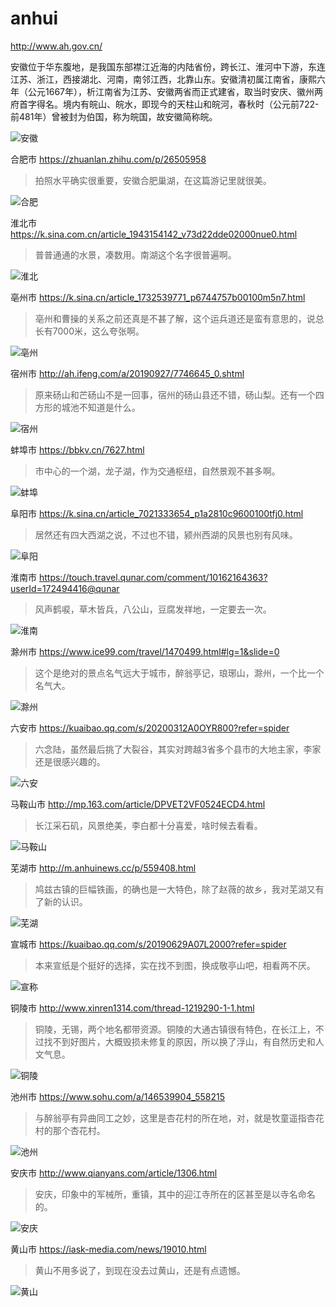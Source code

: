 # anhui

http://www.ah.gov.cn/

安徽位于华东腹地，是我国东部襟江近海的内陆省份，跨长江、淮河中下游，东连江苏、浙江，西接湖北、河南，南邻江西，北靠山东。安徽清初属江南省，康熙六年（公元1667年），析江南省为江苏、安徽两省而正式建省，取当时安庆、徽州两府首字得名。境内有皖山、皖水，即现今的天柱山和皖河，春秋时（公元前722-前481年）曾被封为伯国，称为皖国，故安徽简称皖。

![安徽](anhui.jpg)

合肥市 https://zhuanlan.zhihu.com/p/26505958

> 拍照水平确实很重要，安徽合肥巢湖，在这篇游记里就很美。

![合肥](chaohu.jpg)

淮北市 https://k.sina.com.cn/article_1943154142_v73d22dde02000nue0.html

> 普普通通的水景，凑数用。南湖这个名字很普遍啊。

![淮北](huaibei.jpg)

亳州市 https://k.sina.cn/article_1732539771_p6744757b00100m5n7.html

> 亳州和曹操的关系之前还真是不甚了解，这个运兵道还是蛮有意思的，说总长有7000米，这么夸张啊。

![亳州](bozhou.jpg)

宿州市 http://ah.ifeng.com/a/20190927/7746645_0.shtml

> 原来砀山和芒砀山不是一回事，宿州的砀山县还不错，砀山梨。还有一个四方形的城池不知道是什么。

![宿州](suzhou.jpg)

蚌埠市 https://bbkv.cn/7627.html

> 市中心的一个湖，龙子湖，作为交通枢纽，自然景观不甚多啊。

![蚌埠](bengbu.jpg)

阜阳市 https://k.sina.cn/article_7021333654_p1a2810c9600100tfj0.html

> 居然还有四大西湖之说，不过也不错，颍州西湖的风景也别有风味。

![阜阳](fuyang.jpg)

淮南市 https://touch.travel.qunar.com/comment/10162164363?userId=172494416@qunar

> 风声鹤唳，草木皆兵，八公山，豆腐发祥地，一定要去一次。

![淮南](huainan.jpg)

滁州市 https://www.ice99.com/travel/1470499.html#lg=1&slide=0

> 这个是绝对的景点名气远大于城市，醉翁亭记，琅琊山，滁州，一个比一个名气大。

![滁州](chuzhou.jpg)

六安市 https://kuaibao.qq.com/s/20200312A0OYR800?refer=spider

> 六念陆，虽然最后挑了大裂谷，其实对跨越3省多个县市的大地主家，李家还是很感兴趣的。

![六安](luan.jpg)

马鞍山市 http://mp.163.com/article/DPVET2VF0524ECD4.html

> 长江采石矶，风景绝美，李白都十分喜爱，啥时候去看看。

![马鞍山](maanshan.jpg)

芜湖市 http://m.anhuinews.cc/p/559408.html

> 鸠兹古镇的巨幅铁画，的确也是一大特色，除了赵薇的故乡，我对芜湖又有了新的认识。

![芜湖](wuhu.png)

宣城市 https://kuaibao.qq.com/s/20190629A07L2000?refer=spider

> 本来宣纸是个挺好的选择，实在找不到图，换成敬亭山吧，相看两不厌。

![宣称](xuancheng.jpg)

铜陵市 http://www.xinren1314.com/thread-1219290-1-1.html

> 铜陵，无锡，两个地名都带资源。铜陵的大通古镇很有特色，在长江上，不过找不到好图片，大概毁损未修复的原因，所以换了浮山，有自然历史和人文气息。

![铜陵](tongling.jpg)

池州市 https://www.sohu.com/a/146539904_558215

> 与醉翁亭有异曲同工之妙，这里是杏花村的所在地，对，就是牧童遥指杏花村的那个杏花村。

![池州](chizhou.jpg)

安庆市 http://www.qianyans.com/article/1306.html

> 安庆，印象中的军械所，重镇，其中的迎江寺所在的区甚至是以寺名命名的。

![安庆](anqing.jpeg)

黄山市 https://iask-media.com/news/19010.html

> 黄山不用多说了，到现在没去过黄山，还是有点遗憾。

![黄山](huangshan.jpg)